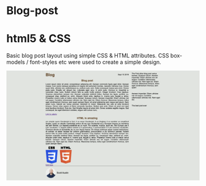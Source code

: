 # Blog-post
# html5 & CSS


  Basic blog post layout using simple CSS & HTML attributes. 
  CSS box-models / font-styles etc were used to create a simple design.
  
![](image/blog-layout.png)
